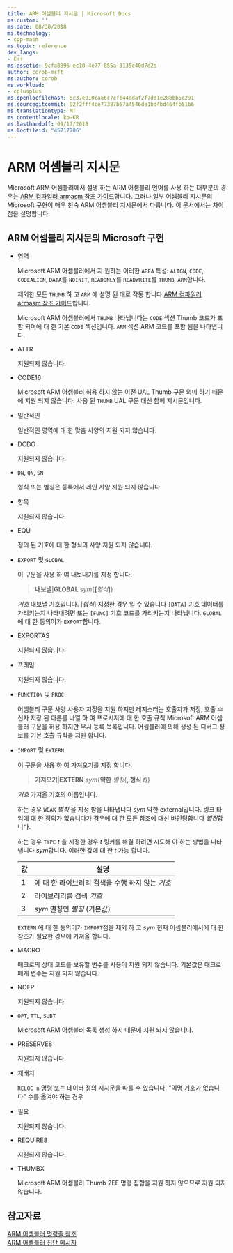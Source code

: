 ```yaml
---
title: ARM 어셈블리 지시문 | Microsoft Docs
ms.custom: ''
ms.date: 08/30/2018
ms.technology:
- cpp-masm
ms.topic: reference
dev_langs:
- C++
ms.assetid: 9cfa8896-ec10-4e77-855a-3135c40d7d2a
author: corob-msft
ms.author: corob
ms.workload:
- cplusplus
ms.openlocfilehash: 5c37e010caa6c7cfb44ddaf2f7dd1e28bbb5c291
ms.sourcegitcommit: 92f2fff4ce77387b57a4546de1bd4bd464fb51b6
ms.translationtype: MT
ms.contentlocale: ko-KR
ms.lasthandoff: 09/17/2018
ms.locfileid: "45717706"
---
```

# <a name="arm-assembler-directives"></a>ARM 어셈블리 지시문

Microsoft ARM 어셈블러에서 설명 하는 ARM 어셈블리 언어를 사용 하는 대부분의 경우는 [ARM 컴파일러 armasm 참조 가이드](http://infocenter.arm.com/help/topic/com.arm.doc.dui0802b/index.html)합니다. 그러나 일부 어셈블리 지시문의 Microsoft 구현이 매우 친숙 ARM 어셈블리 지시문에서 다릅니다. 이 문서에서는 차이점을 설명합니다.

## <a name="microsoft-implementations-of-arm-assembly-directives"></a>ARM 어셈블리 지시문의 Microsoft 구현

- 영역

   Microsoft ARM 어셈블러에서 지 원하는 이러한 `AREA` 특성: `ALIGN`, `CODE`, `CODEALIGN`, `DATA`를 `NOINIT`, `READONLY`를 `READWRITE`를 `THUMB`, `ARM`합니다.

   제외한 모든 `THUMB` 하 고 `ARM` 에 설명 된 대로 작동 합니다 [ARM 컴파일러 armasm 참조 가이드](http://infocenter.arm.com/help/topic/com.arm.doc.dui0802b/index.html)합니다.

   Microsoft ARM 어셈블러에서 `THUMB` 나타냅니다는 `CODE` 섹션 Thumb 코드가 포함 되며에 대 한 기본 `CODE` 섹션입니다.  `ARM` 섹션 ARM 코드를 포함 됨을 나타냅니다.

- ATTR

   지원되지 않습니다.

- CODE16

   Microsoft ARM 어셈블러 허용 하지 않는 이전 UAL Thumb 구문 의미 하기 때문에 지원 되지 않습니다.  사용 된 `THUMB` UAL 구문 대신 함께 지시문입니다.

- 일반적인

   일반적인 영역에 대 한 맞춤 사양의 지원 되지 않습니다.

- DCDO

   지원되지 않습니다.

- `DN`, `QN`, `SN`

   형식 또는 별칭은 등록에서 레인 사양 지원 되지 않습니다.

- 항목

   지원되지 않습니다.

- EQU

   정의 된 기호에 대 한 형식의 사양 지원 되지 않습니다.

- `EXPORT` 및 `GLOBAL`

   이 구문을 사용 하 여 내보내기를 지정 합니다.

   > **내보낼**|**GLOBAL** <em>sym</em>{**[**<em>형식</em>**]**}

   *기호* 내보낼 기호입니다.  [*형식*] 지정한 경우 일 수 있습니다 `[DATA]` 기호 데이터를 가리키는지 나타내려면 또는 `[FUNC]` 기호 코드를 가리키는지 나타냅니다. `GLOBAL` 에 대 한 동의어가 `EXPORT`합니다.

- EXPORTAS

   지원되지 않습니다.

- 프레임

   지원되지 않습니다.

- `FUNCTION` 및 `PROC`

   어셈블리 구문 사양 사용자 지정을 지원 하지만 레지스터는 호출자가 저장, 호출 수신자 저장 된 다른를 나열 하 여 프로시저에 대 한 호출 규칙 Microsoft ARM 어셈블러 구문을 허용 하지만 무시 등록 목록입니다.  어셈블러에 의해 생성 된 디버그 정보를 기본 호출 규칙을 지원 합니다.

- `IMPORT` 및 `EXTERN`

   이 구문을 사용 하 여 가져오기를 지정 합니다.

   > **가져오기**|**EXTERN** *sym*{**약한** *별칭*{**, 형식** *t*}}

   *기호* 가져올 기호의 이름입니다.

   하는 경우 `WEAK` *별칭* 을 지정 함을 나타냅니다 *sym* 약한 external입니다. 링크 타임에 대 한 정의가 없습니다가 경우에 대 한 모든 참조에 대신 바인딩합니다 *별칭*합니다.

   하는 경우 `TYPE` *t* 을 지정한 경우 *t* 링커를 해결 하려면 시도해 야 하는 방법을 나타냅니다 *sym*합니다.  이러한 값에 대 한 *t* 가능 합니다.

   |값|설명|
   |-|-|
   |1|에 대 한 라이브러리 검색을 수행 하지 않는 *기호*|
   |2|라이브러리를 검색 *기호*|
   |3|*sym* 별칭인 *별칭* (기본값)|

   `EXTERN` 에 대 한 동의어가 `IMPORT`점을 제외 하 고 *sym* 현재 어셈블리에서에 대 한 참조가 필요한 경우에 가져올 합니다.

- MACRO

   매크로의 상태 코드를 보유할 변수를 사용이 지원 되지 않습니다. 기본값은 매크로 매개 변수는 지원 되지 않습니다.

- NOFP

   지원되지 않습니다.

- `OPT`, `TTL`, `SUBT`

   Microsoft ARM 어셈블러 목록 생성 하지 때문에 지원 되지 않습니다.

- PRESERVE8

   지원되지 않습니다.

- 재배치

   `RELOC n` 명령 또는 데이터 정의 지시문을 따를 수 있습니다. "익명 기호가 없습니다" 수를 옮겨야 하는 경우

- 필요

   지원되지 않습니다.

- REQUIRE8

   지원되지 않습니다.

- THUMBX

   Microsoft ARM 어셈블러 Thumb 2EE 명령 집합을 지원 하지 않으므로 지원 되지 않습니다.

## <a name="see-also"></a>참고자료

[ARM 어셈블러 명령줄 참조](../../assembler/arm/arm-assembler-command-line-reference.md)<br/>
[ARM 어셈블러 진단 메시지](../../assembler/arm/arm-assembler-diagnostic-messages.md)<br/>
